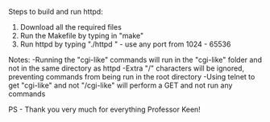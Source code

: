 Steps to build and run httpd:
1. Download all the required files
2. Run the Makefile by typing in "make"
3. Run httpd by typing "./httpd <port>" - use any port from 1024 - 65536

Notes:
-Running the "cgi-like" commands will run in the "cgi-like" folder and not in the same directory as httpd
-Extra "/" characters will be ignored, preventing commands from being run in the root directory
-Using telnet to get "cgi-like" and not "/cgi-like" will perform a GET and not run any commands

PS - Thank you very much for everything Professor Keen!
